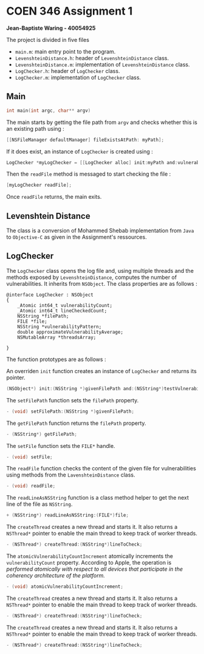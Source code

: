 # COEN 346 Assignment 1

**Jean-Baptiste Waring - 40054925**

The project is divided in five files
 - `main.m`: main entry point to the program.
 - `LevenshteinDistance.h`: header of `LevenshteinDistance` class. 
  - `LevenshteinDistance.m`: implementation of `LevenshteinDistance` class. 
 - `LogChecker.h`: header of `LogChecker` class. 
  - `LogChecker.m`: implementation of `LogChecker` class. 

  ## Main

```objectivec
int main(int argc, char** argv)
```
  The main starts by getting the file path from `argv` and checks whether this is an existing path using :
  ```objectivec 
  [[NSFileManager defaultManager] fileExistsAtPath: myPath];
  ```
If it does exist, an instance of `LogChecker` is created using :

```objectivec 
LogChecker *myLogChecker = [[LogChecker alloc] init:myPath and:vulnerabilityPattern];
```
Then the `readFile` method is messaged to start checking the file :
```objectivec 
[myLogChecker readFile];
```
Once `readFile` returns, the main exits.

 ## Levenshtein Distance

 The class is a conversion of Mohammed Shebab implementation from `Java` to `Objective-C` as given in the Assignment's ressources.

## LogChecker

The `LogChecker` class opens the log file and, using multiple threads and the methods exposed by `LevenshteinDistance`, computes the number of vulnerabilities. It inherits from `NSObject`. The class properties are as follows :

```objecivec
@interface LogChecker : NSObject
{
    _Atomic int64_t vulnerabilityCount;
    _Atomic int64_t lineCheckedCount;
    NSString *filePath;
    FILE *file;
    NSString *vulnerabilityPattern;
    double approximateVulnerabilityAverage;
    NSMutableArray *threadsArray;

}
```
The function prototypes are as follows :

An overriden `init` function creates an instance of `LogChecker` and returns its pointer.
```objectivec
(NSObject*) init:(NSString *)givenFilePath and:(NSString*)testVulnerabilityPattern;
```

The `setFilePath` function sets the `filePath` property.
```objectivec
- (void) setFilePath:(NSString *)givenFilePath;
```

The `getFilePath` function returns the `filePath` property.
```objectivec
- (NSString*) getFilePath;
```

The `setFile` function sets the `FILE*` handle.
```objectivec
- (void) setFile;
```

The `readFile` function checks the content of the given file for vulnerabilities using methods from the `LavenshteinDistance` class.
```objectivec
- (void) readFile;
```

The `readLineAsNSString` function is a class method helper to get the next line of the file as `NSString`.
```objectivec
+ (NSString*) readLineAsNSString:(FILE*)file;
```
The `createThread` creates a new thread and starts it. It also returns a `NSThread*` pointer to enable the main thread to keep track of worker threads.
```objectivec
- (NSThread*) createThread:(NSString*)lineToCheck;
```
The `atomicVulnerabilityCountIncrement` atomically increments the `vulnerabilityCount` property. According to Apple, the operation is *performed atomically with respect to all devices that participate in the coherency architecture of the platform.*
```objectivec
- (void) atomicVulnerabilityCountIncrement; 
```
The `createThread` creates a new thread and starts it. It also returns a `NSThread*` pointer to enable the main thread to keep track of worker threads.
```objectivec
- (NSThread*) createThread:(NSString*)lineToCheck;
```
The `createThread` creates a new thread and starts it. It also returns a `NSThread*` pointer to enable the main thread to keep track of worker threads.
```objectivec
- (NSThread*) createThread:(NSString*)lineToCheck;
```



 
